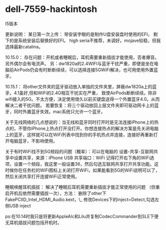 # dell-7559-hackintosh
I5版本

更新说明：
某日第一次上传：
带安装字眼的是制作U盘安装盘时使用的EFI，
剩下的是系统安装后替换好的EFI。
high seria不推荐，未调好。mojave较稳，但我选择最新catalina。

10.15.0：
存在问题：开机或者睡眠后，耳机需要重新插拔才能使用，否者爆音。另外偶尔会有电流声。
另：dw1820a的2.4WIFI与蓝牙干扰严重，即便是坐在电脑前AirPods仍会有时断断续续，可以选择连接5GWiFi解决，也可用使用外置蓝牙。

10.15.1：
将other文件夹的蓝牙驱动放入单独的文件夹里，屏蔽dw1820a上的蓝牙。4.1虽好,但和WiFi的2.4G相互干扰实在严重，
致使AirPods断断续续。除非wifi接入的5G。不太方便，决定使用很久以前买键盘送得一个外置蓝牙4.0。从而解决二者干扰问题。
若要恢复：将三个驱动放回上层文件夹即可驱动网卡上的蓝牙，同时外置蓝牙失效。mac系统只允许一个蓝牙。

关于无线网络的几点想说的：当无线和蓝牙同时打开时是无法连接iPhone上的热点的，不管你iPhone上热点打开没打开。你想连接热点的解决方案是先关闭电脑上的蓝牙，这样就可以在WiFi列表中找到你的手机热点并连接，连接好再重新打开电脑蓝牙，不影响使用。

关于有时WiFi找不到5G频段的问题（概率）：可以在电脑的 设置-共享-互联网共享中设置共享，来源：iPhone USB 共享端口：WiFi 记得打开右下角的WiFi选项，设置一个频段，我这里一般设置36，然后勾选互联网共享打开共享功能。这时候你在任务栏的WiFi图标上关闭打开WiFi，如果能看到5G的WiFi说明可以了，然后关闭共享打开连接WiFi正常使用。

睡眠唤醒耳机插拔：
解决了睡眠后耳机需要重新插拔才能正常使用的问题
（但重启开机后依然需要插拔一次），方法：
删除了other下FakePCIID\_Intel\_HDMI\_Audio.kext，\\\_
修改Devices下的inject=Detect,勾选左侧USB inject

ps:在10.14时我只是将更新AppleAlc和Lilu并复制CodecCommander到SLE下便无耳机插拔问题包括开机时。
